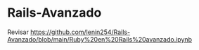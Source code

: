 # Rails-Avanzado
Revisar https://github.com/lenin254/Rails-Avanzado/blob/main/Ruby%20en%20Rails%20avanzado.ipynb
